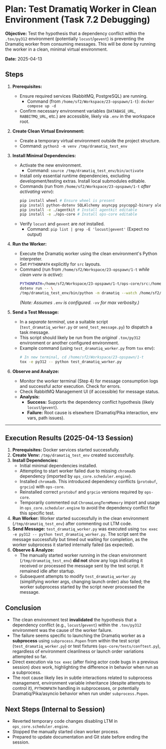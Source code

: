 # Plan: Test Dramatiq Worker in Clean Environment (Task 7.2 Debugging)

**Objective:** Test the hypothesis that a dependency conflict within the `.tox/py312` environment (potentially `locust`/`gevent`) is preventing the Dramatiq worker from consuming messages. This will be done by running the worker in a clean, minimal virtual environment.

**Date:** 2025-04-13

## Steps

1.  **Prerequisites:**
    *   Ensure required services (RabbitMQ, PostgreSQL) are running.
        *   Command (from `/home/sf2/Workspace/23-opspawn/1-t`): `docker compose up -d`
    *   Confirm necessary environment variables (`DATABASE_URL`, `RABBITMQ_URL`, etc.) are accessible, likely via `.env` in the workspace root.

2.  **Create Clean Virtual Environment:**
    *   Create a temporary virtual environment outside the project structure.
    *   Command: `python3 -m venv /tmp/dramatiq_test_env`

3.  **Install Minimal Dependencies:**
    *   Activate the new environment.
        *   Command: `source /tmp/dramatiq_test_env/bin/activate`
    *   Install only essential runtime dependencies, excluding development/testing extras. Install local submodules editable.
    *   Commands (run from `/home/sf2/Workspace/23-opspawn/1-t` *after activating venv*):
        ```bash
        pip install wheel # Ensure wheel is present
        pip install python-dotenv SQLAlchemy asyncpg psycopg2-binary alembic "dramatiq[rabbitmq]"
        pip install -e ./agentkit # Install agentkit editable
        pip install -e ./ops-core # Install ops-core editable
        ```
    *   Verify `locust` and `gevent` are *not* installed.
        *   Command: `pip list | grep -E 'locust|gevent'` (Expect no output)

4.  **Run the Worker:**
    *   Execute the Dramatiq worker using the clean environment's Python interpreter.
    *   Set `PYTHONPATH` explicitly for `src` layouts.
    *   Command (run from `/home/sf2/Workspace/23-opspawn/1-t` *while clean venv is active*):
        ```bash
        PYTHONPATH=/home/sf2/Workspace/23-opspawn/1-t/ops-core/src:/home/sf2/Workspace/23-opspawn/1-t/agentkit/src \
        dotenv run -- \
        /tmp/dramatiq_test_env/bin/python -m dramatiq --watch /home/sf2/Workspace/23-opspawn/1-t/ops-core/src ops_core.tasks.broker:broker ops_core.tasks.worker -vv
        ```
        *(Note: Assumes `.env` is configured. `-vv` for max verbosity.)*

5.  **Send a Test Message:**
    *   In a *separate terminal*, use a suitable script (`test_dramatiq_worker.py` or `send_test_message.py`) to dispatch a task message.
    *   This script should likely be run from the *original* `.tox/py312` environment or another configured environment.
    *   Example command (using `test_dramatiq_worker.py` from `tox` env):
        ```bash
        # In new terminal, cd /home/sf2/Workspace/23-opspawn/1-t
        tox -e py312 -- python test_dramatiq_worker.py
        ```

6.  **Observe and Analyze:**
    *   Monitor the worker terminal (Step 4) for message consumption logs and successful actor execution. Check for errors.
    *   Check RabbitMQ Management UI (if accessible) for message status.
    *   **Analysis:**
        *   **Success:** Supports the dependency conflict hypothesis (likely `locust`/`gevent`).
        *   **Failure:** Root cause is elsewhere (Dramatiq/Pika interaction, env vars, path issues).

---

## Execution Results (2025-04-13 Session)

1.  **Prerequisites:** Docker services started successfully.
2.  **Create Venv:** `/tmp/dramatiq_test_env` created successfully.
3.  **Install Dependencies:**
    *   Initial minimal dependencies installed.
    *   Attempting to start worker failed due to missing `chromadb` dependency (imported by `ops_core.scheduler.engine`).
    *   Installed `chromadb`. This introduced dependency conflicts (`protobuf`, `grpcio`) with `ops-core`.
    *   Reinstalled correct `protobuf` and `grpcio` versions required by `ops-core`.
    *   Temporarily commented out `ChromaLongTermMemory` import and usage in `ops_core.scheduler.engine` to avoid the dependency conflict for this specific test.
4.  **Run Worker:** Worker started successfully in the clean environment (`/tmp/dramatiq_test_env`) after commenting out LTM code.
5.  **Send Message:** `test_dramatiq_worker.py` was executed using `tox exec -e py312 -- python test_dramatiq_worker.py`. The script sent the message successfully but timed out waiting for completion, as the worker subprocess it started internally failed (as expected).
6.  **Observe & Analyze:**
    *   The manually started worker running in the clean environment (`/tmp/dramatiq_test_env`) **did not** show any logs indicating it received or processed the message sent by the test script. It remained idle after startup.
    *   Subsequent attempts to modify `test_dramatiq_worker.py` (simplifying worker args, changing launch order) also failed; the worker subprocess started by the script never processed the message.

## Conclusion

*   The clean environment test **invalidated** the hypothesis that a dependency conflict (e.g., `locust`/`gevent`) within the `.tox/py312` environment was the cause of the worker failure.
*   The failure seems specific to launching the Dramatiq worker as a **subprocess** using `subprocess.Popen` from within the test script (`test_dramatiq_worker.py`) or test fixtures (`ops-core/tests/conftest.py`), regardless of environment cleanliness or launch order variations attempted so far.
*   Direct execution via `tox exec` (after fixing actor code bugs in a previous session) *does* work, highlighting the difference in behavior when run as a subprocess.
*   The root cause likely lies in subtle interactions related to subprocess management, environment variable inheritance (despite attempts to control it), `PYTHONPATH` handling in subprocesses, or potentially Dramatiq/Pika/asyncio behavior when run under `subprocess.Popen`.

## Next Steps (Internal to Session)

*   Reverted temporary code changes disabling LTM in `ops_core.scheduler.engine`.
*   Stopped the manually started clean worker process.
*   Prepared to update documentation and Git state before ending the session.